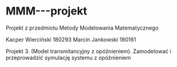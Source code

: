 # MMM---projekt
Projekt z przedmiotu Metody Modelowania Matematycznego

Kacper Wierciński 180293 Marcin Jankowski 180161

Projekt 3. (Model transmitancyjny z opóźnieniem). Zamodelować i przeprowadzić symulację systemu z opóźnieniem
